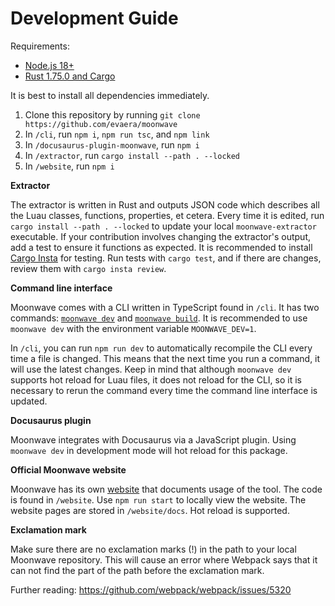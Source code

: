 # Development Guide

Requirements:
- [Node.js 18+](https://nodejs.org/en/)
- [Rust 1.75.0 and Cargo](https://rustup.rs/)

It is best to install all dependencies immediately.
1. Clone this repository by running `git clone https://github.com/evaera/moonwave`
2. In `/cli`, run `npm i`, `npm run tsc`, and `npm link`
3. In `/docusaurus-plugin-moonwave`, run `npm i`
4. In `/extractor`, run `cargo install --path . --locked`
5. In `/website`, run `npm i`

**Extractor**

The extractor is written in Rust and outputs JSON code which describes all the Luau classes, functions, properties, et cetera. Every time it is edited, run `cargo install --path . --locked` to update your local `moonwave-extractor` executable. If your contribution involves changing the extractor's output, add a test to ensure it functions as expected. It is recommended to install [Cargo Insta](https://insta.rs/docs/cli/) for testing. Run tests with `cargo test`, and if there are changes, review them with `cargo insta review`.

**Command line interface**

Moonwave comes with a CLI written in TypeScript found in `/cli`. It has two commands: [`moonwave dev`](https://eryn.io/moonwave/docs/intro#use-moonwave-with-your-project) and [`moonwave build`](https://eryn.io/moonwave/docs/Publishing). It is recommended to use `moonwave dev` with the environment variable `MOONWAVE_DEV=1`.

In `/cli`, you can run `npm run dev` to automatically recompile the CLI every time a file is changed. This means that the next time you run a command, it will use the latest changes. Keep in mind that although `moonwave dev` supports hot reload for Luau files, it does not reload for the CLI, so it is necessary to rerun the command every time the command line interface is updated.

**Docusaurus plugin**

Moonwave integrates with Docusaurus via a JavaScript plugin. Using `moonwave dev` in development mode will hot reload for this package.

**Official Moonwave website**

Moonwave has its own [website](https://eryn.io/moonwave/) that documents usage of the tool. The code is found in `/website`. Use `npm run start` to locally view the website. The website pages are stored in `/website/docs`. Hot reload is supported.

**Exclamation mark**

Make sure there are no exclamation marks (!) in the path to your local Moonwave repository. This will cause an error where Webpack says that it can not find the part of the path before the exclamation mark.

Further reading: https://github.com/webpack/webpack/issues/5320